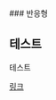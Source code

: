 <link rel="stylesheet" type="text/css" href="css/test.css" />
### 반응형
<h2>테스트</h2>
<p>테스트</p>
<a href="http://www.naver.com">링크</a>
